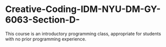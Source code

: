 # Creative-Coding-IDM-NYU-DM-GY-6063-Section-D-
This course is an introductory programming class, appropriate for students with no prior programming experience. 
